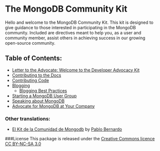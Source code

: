 The MongoDB Community Kit
====================================

Hello and welcome to the MongoDB Community Kit. This kit is designed to give guidance to those interested in
participating in the MongoDB community. Included are directives meant to help you, as a user and community member, assist 
others in achieving success in our growing open-source community.

## Table of Contents:

* [Letter to the Advocate: Welcome to the Developer Advocacy Kit](A%20Letter%20to%20the%20Advocate.md)
* [Contributing to the Docs](Contributing%20to%20the%20Docs.md)
* [Contributing Code](Contributing_Code.md)
* [Blogging](Blogging.md)
  * [Blogging Best Practices](Blogging%20Best%20Practices.md)
* [Starting a MongoDB User Group](MongoDB%20User%20Groups.md)
* [Speaking about MongoDB](Speaking%20About%20MongoDB.md)
* [Advocate for MongoDB at Your Company](At%20Your%20Company.md)

### Other translations:

 * [El Kit de la Comunidad de Mongodb](https://github.com/voylinux/MongoDB_Community_Kit) by [Pablo Bernardo](https://github.com/voylinux)

###License
This package is released under the [Creative Commons licence CC BY-NC-SA 3.0](http://creativecommons.org/licenses/by-nc-sa/3.0/)